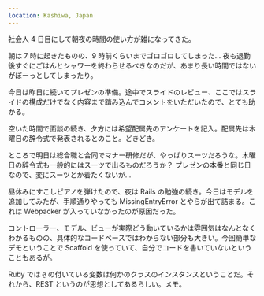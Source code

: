 ```yaml
---
location: Kashiwa, Japan
---
```


社会人 4 日目にして朝夜の時間の使い方が雑になってきた。

朝は 7 時に起きたものの、9 時前くらいまでゴロゴロしてしまった... 夜も退勤後すぐにごはんとシャワーを終わらせるべきなのだが、あまり長い時間ではないがぼーっとしてしまったり。

今日は昨日に続いてプレゼンの準備。途中でスライドのレビュー、ここではスライドの構成だけでなく内容まで踏み込んでコメントをいただいたので、とても助かる。

空いた時間で面談の続き、夕方には希望配属先のアンケートを記入。配属先は木曜日の辞令式で発表されるとのこと。どきどき。

ところで明日は総合職と合同でマナー研修だが、やっぱりスーツだろうな。木曜日の辞令式も一般的にはスーツで出るものだろうか？ プレゼンの本番と同じ日なので、変にスーツとか着たくないが...

昼休みにすこしピアノを弾けたので、夜は Rails の勉強の続き。今日はモデルを追加してみたが、手順通りやっても MissingEntryError とやらが出て詰まる。これは Webpacker が入っていなかったのが原因だった。

コントローラー、モデル、ビューが実際どう動いているかは雰囲気はなんとなくわかるものの、具体的なコードベースではわからない部分も大きい。今回簡単なデモということで Scaffold を使っていて、自分でコードを書いていないということもあるが。

Ruby では `@` の付いている変数は何かのクラスのインスタンスということだ。それから、REST というのが思想としてあるらしい。メモ。
